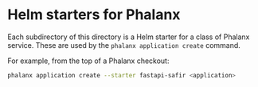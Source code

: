 # Helm starters for Phalanx

Each subdirectory of this directory is a Helm starter for a class of Phalanx service.
These are used by the `phalanx application create` command.

For example, from the top of a Phalanx checkout:

```sh
phalanx application create --starter fastapi-safir <application>
```
